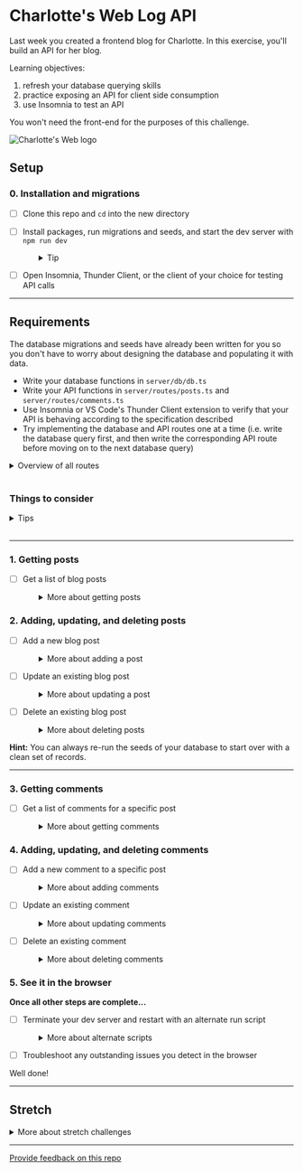 # Charlotte's Web Log API

Last week you created a frontend blog for Charlotte. In this exercise, you'll build an API for her blog.

Learning objectives:
1. refresh your database querying skills
1. practice exposing an API for client side consumption
1. use Insomnia to test an API

You won't need the front-end for the purposes of this challenge.

![Charlotte's Web logo](charlottes-web.png)

## Setup

### 0. Installation and migrations

- [ ] Clone this repo and `cd` into the new directory
- [ ] Install packages, run migrations and seeds, and start the dev server with `npm run dev`
  <details style="padding-left: 2em">
    <summary>Tip</summary>

    Commands might look like this:

    ```sh
    npm install
    npm run knex migrate:latest
    npm run knex seed:run
    npm run dev
    ```
  </details>

- [ ] Open Insomnia, Thunder Client, or the client of your choice for testing API calls

---

## Requirements

The database migrations and seeds have already been written for you so you don't have to worry about designing the database and populating it with data.

- Write your database functions in `server/db/db.ts`
- Write your API functions in `server/routes/posts.ts` and `server/routes/comments.ts`
- Use Insomnia or VS Code's Thunder Client extension to verify that your API is behaving according to the specification described
- Try implementing the database and API routes one at a time (i.e. write the database query first, and then write the corresponding API route before moving on to the next database query)


<details>
  <summary>Overview of all routes</summary>

  Here is a table of routes that you need to implement as part of this exercise:

  | METHOD | ENDPOINT                                | USAGE                                      | RETURNS                     |
  |--------|-----------------------------------------|--------------------------------------------|-----------------------------|
  | GET    | `/v1/posts`                             | Get a list of blog posts                   | An array of blog posts      |
  | POST   | `/v1/posts`                             | Add a new blog post                        | The newly created blog post |
  | PATCH    | `/v1/posts/:id`                         | Update an existing blog post               | The updated blog post       |
  | DELETE | `/v1/posts/:id`                         | Delete an existing blog post               | Nothing (status OK)         |
  | GET    | `/v1/posts/:postId/comments`            | Get a list of comments for a specific post | An array of comments        |
  | POST   | `/v1/posts/:postId/comments`            | Add a new comment to a specific post       | The newly created comment   |
  | PATCH    | `/v1/comments/:commentId`               | Update an existing comment                 | The updated comment         |
  | DELETE | `/v1/comments/:commentId`               | Delete an existing comment                 | Nothing (status OK)         |

  In order to complete this exercise, the JSON responses will need conform to formats in each instruction, below.

</details>
<br  />

### Things to consider

<details>
  <summary>Tips</summary>

  - Instead of using `res.render` you will need to use `res.json`
  - The database fields are snake_case, but the frontend fields are camelCase. To make this work, you need to make sure you convert the fields from snake_case to camelCase when sending from the server to the client, and camelCase to snake_case when posting to the server. Remember that you can use the `as` keyword in your Knex `select` calls to control the names of the properties that come back from your queries. 
  - Your data will need to be typed. Because the backend fields are using snake_case, you will need to use different types to that in the folder 'common', as these types are for the frontend. Be careful that you do not have circular imports, or any repetition in declaring your types. 
  
</details>
<br />

---

### 1. Getting posts

- [ ] Get a list of blog posts
  <details style="padding-left: 2em">
    <summary>More about getting posts</summary>
    
    Request type and route:<br />
    **GET `/v1/posts`**

    Response:

    ```json
    [
      {
        "id": 123,
        "title": "Blog day 1",
        "dateCreated": 1495083077243,
        "text": "Today is a good day."
      }
    ]
    ```

    The above is an example of the structure of the response, not the actual data you will see on a successful request. Take note of the `[]` around the object, telling us that we have an array of posts (an array of one, in this case). Note also that `dateCreated` is in camelCase, rather than snake_case. Our actual responses will contain different data, but should have the same structure in order to work.
  </details>

### 2. Adding, updating, and deleting posts

- [ ] Add a new blog post
  <details style="padding-left: 2em">
    <summary>More about adding a post</summary>
    
    Request type and route:<br />
    **POST `/v1/posts`**

    Request body:

    ```json
    {
      "title": "This is my post",
      "text": "I like how I can post."
    }
    ```

    Response:

    ```json
    {
      "id": 144,
      "title": "This is my post",
      "dateCreated": 1495083077243,
      "text": "I like how I can post."
    }
    ```

    **Hint:** What does the `insert` knex method return? How might we use that information to generate the response data shown above?

    Rather than making a second database call to fetch the newly-created record, a more efficient approach would be to reconstruct the record based on the details given to the route, plus the information returned from the database query.
  </details>

- [ ] Update an existing blog post
  <details style="padding-left: 2em">
    <summary>More about updating a post</summary>
    
    Request type and route:<br />
    **PATCH `/v1/posts/:id`**

    Request body:

    ```json
    {
      "title": "This is my updated post",
      "text": "I like how I can update posts."
    }
    ```

    Response:

    ```json
    {
      "id": 124,
      "title":"This is my updated post",
      "dateCreated": 1495083077243,
      "text": "I like how I can update posts."
    }
    ```
  </details>

- [ ] Delete an existing blog post
  <details style="padding-left: 2em">
    <summary>More about deleting posts</summary>
    
    Request type and route:<br />
    **DELETE `/v1/posts/:id`**

    Response: Nothing (status 200 - OK)

    As the Comments table has a field called `post_id` that `references` the Posts table, you will also need to delete any comments with a foreign key matching that post.

    Comments won't be able to reference a foreign key that doesn't exist. 
  </details>

**Hint:** You can always re-run the seeds of your database to start over with a clean set of records.

---

### 3. Getting comments

- [ ] Get a list of comments for a specific post
  <details style="padding-left: 2em">
    <summary>More about getting comments</summary>
    
    Request type and route:<br />
    **GET `/v1/posts/:postId/comments`**

    Response:

    ```json
    [
        {
            "id": 1,
            "postId": 123,
            "datePosted": 1495083077243,
            "comment": "Great blog"
        },
        {
            "id": 2,
            "postId": 123,
            "datePosted": 1495083077243,
            "comment": "Really Great blog"
        }
    ]
    ```
  </details>

### 4. Adding, updating, and deleting comments

- [ ] Add a new comment to a specific post
  <details style="padding-left: 2em">
    <summary>More about adding comments</summary>
    
    Request type and route:<br />
    **POST `/v1/posts/:postId/comments`**

    Request body:

    ```json
    {
      "comment": "I enjoyed this post."
    }
    ```

    Response:

    ```json
    {
      "id": 4,
      "postId": 123,
      "datePosted": 1495083077243,
      "comment": "I enjoyed this post."
    }
    ```
  </details>

- [ ] Update an existing comment
  <details style="padding-left: 2em">
    <summary>More about updating comments</summary>
    
    Request type and route:<br />
    **PATCH `/v1/comments/:commentId`**

    Request body:

    ```json
    {
      "comment": "I really enjoyed this post."
    }
    ```

    Response:

    ```json
    {
      "id": 2,
      "postId": 123,
      "datePosted": 1495083077243,
      "comment": "I really enjoyed this post."
    }
    ```
  </details>

- [ ] Delete an existing comment
  <details style="padding-left: 2em">
    <summary>More about deleting comments</summary>
    
    Request type and route:<br />
    **DELETE `/v1/comments/:commentId`**

    Response: Nothing (status OK)
  </details>

### 5. See it in the browser

**Once all other steps are complete...**

- [ ] Terminate your dev server and restart with an alternate run script
  <details style="padding-left: 2em">
    <summary>More about alternate scripts</summary>

    `npm run dev:all`

    Visit [http://localhost:3000](http://localhost:3000) and see Charlotte's Web Log in action. You may find that there are a couple things that didn't turn out as you expected, or everything might be perfect!
  </details>

- [ ] Troubleshoot any outstanding issues you detect in the browser

Well done!

---

## Stretch

<details>
  <summary>More about stretch challenges</summary>

  - Write some tests for your API routes using `supertest`
  - Add the ability to like / dislike comments (once you have done the migrations/seeds/queries/api routes, you will need to write some front end `api` functions and `React` components to display these - have a particular look at the `client/api/index.ts` and `client/components/Post.tsx` for pointers on how to add client side API routes and front end components)
  - Remember converting snake_case into camelCase for some db field names? This works well when converting just one or two, but could be troublesome with many. Try using an external library to handle this. You may find the following links useful:
    - https://www.npmjs.com/package/camelcase-keys
    - https://lodash.com/docs/4.17.4#camelCase
    - https://lodash.com/docs/4.17.4#snakeCase
    - https://lodash.com/docs/4.17.11#mapKeys
</details>

---
[Provide feedback on this repo](https://docs.google.com/forms/d/e/1FAIpQLSfw4FGdWkLwMLlUaNQ8FtP2CTJdGDUv6Xoxrh19zIrJSkvT4Q/viewform?usp=pp_url&entry.1958421517=charlottes-web-log-api)
